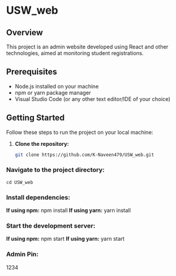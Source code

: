 # USW_web

## Overview
This project is an admin website developed using React and other technologies, aimed at monitoring student registrations.

## Prerequisites
- Node.js installed on your machine
- npm or yarn package manager
- Visual Studio Code (or any other text editor/IDE of your choice)

## Getting Started
Follow these steps to run the project on your local machine:

1. **Clone the repository:**
   ```bash
   git clone https://github.com/K-Naveen479/USW_web.git

### Navigate to the project directory:
    cd USW_web

### Install dependencies:
**If using npm:**
    npm install
**If using yarn:**
    yarn install

### Start the development server:
**If using npm:**
      npm start
**If using yarn:**
      yarn start

### Admin Pin:
1234
